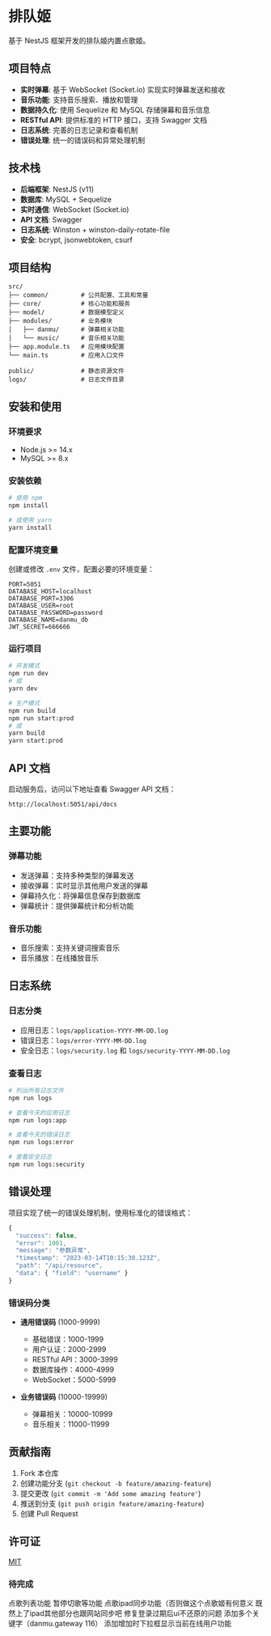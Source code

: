 # 排队姬

基于 NestJS 框架开发的排队姬内置点歌姬。

## 项目特点

- **实时弹幕**: 基于 WebSocket (Socket.io) 实现实时弹幕发送和接收
- **音乐功能**: 支持音乐搜索、播放和管理
- **数据持久化**: 使用 Sequelize 和 MySQL 存储弹幕和音乐信息
- **RESTful API**: 提供标准的 HTTP 接口，支持 Swagger 文档
- **日志系统**: 完善的日志记录和查看机制
- **错误处理**: 统一的错误码和异常处理机制

## 技术栈

- **后端框架**: NestJS (v11)
- **数据库**: MySQL + Sequelize
- **实时通信**: WebSocket (Socket.io)
- **API 文档**: Swagger
- **日志系统**: Winston + winston-daily-rotate-file
- **安全**: bcrypt, jsonwebtoken, csurf

## 项目结构

```
src/
├── common/         # 公共配置、工具和常量
├── core/           # 核心功能和服务
├── model/          # 数据模型定义
├── modules/        # 业务模块
│   ├── danmu/      # 弹幕相关功能
│   └── music/      # 音乐相关功能
├── app.module.ts   # 应用模块配置
└── main.ts         # 应用入口文件

public/             # 静态资源文件
logs/               # 日志文件目录
```

## 安装和使用

### 环境要求

- Node.js >= 14.x
- MySQL >= 8.x

### 安装依赖

```bash
# 使用 npm
npm install

# 或使用 yarn
yarn install
```

### 配置环境变量

创建或修改 `.env` 文件，配置必要的环境变量：

```
PORT=5051
DATABASE_HOST=localhost
DATABASE_PORT=3306
DATABASE_USER=root
DATABASE_PASSWORD=password
DATABASE_NAME=danmu_db
JWT_SECRET=666666
```

### 运行项目

```bash
# 开发模式
npm run dev
# 或
yarn dev

# 生产模式
npm run build
npm run start:prod
# 或
yarn build
yarn start:prod
```

## API 文档

启动服务后，访问以下地址查看 Swagger API 文档：

```
http://localhost:5051/api/docs
```

## 主要功能

### 弹幕功能

- 发送弹幕：支持多种类型的弹幕发送
- 接收弹幕：实时显示其他用户发送的弹幕
- 弹幕持久化：将弹幕信息保存到数据库
- 弹幕统计：提供弹幕统计和分析功能

### 音乐功能

- 音乐搜索：支持关键词搜索音乐
- 音乐播放：在线播放音乐

## 日志系统

### 日志分类

- 应用日志：`logs/application-YYYY-MM-DD.log`
- 错误日志：`logs/error-YYYY-MM-DD.log`
- 安全日志：`logs/security.log` 和 `logs/security-YYYY-MM-DD.log`

### 查看日志

```bash
# 列出所有日志文件
npm run logs

# 查看今天的应用日志
npm run logs:app

# 查看今天的错误日志
npm run logs:error

# 查看安全日志
npm run logs:security
```

## 错误处理

项目实现了统一的错误处理机制，使用标准化的错误格式：

```typescript
{
  "success": false,
  "error": 1001,
  "message": "参数异常",
  "timestamp": "2023-03-14T10:15:30.123Z",
  "path": "/api/resource",
  "data": { "field": "username" }
}
```

### 错误码分类

- **通用错误码** (1000-9999)
  - 基础错误：1000-1999
  - 用户认证：2000-2999
  - RESTful API：3000-3999
  - 数据库操作：4000-4999
  - WebSocket：5000-5999

- **业务错误码** (10000-19999)
  - 弹幕相关：10000-10999
  - 音乐相关：11000-11999

## 贡献指南

1. Fork 本仓库
2. 创建功能分支 (`git checkout -b feature/amazing-feature`)
3. 提交更改 (`git commit -m 'Add some amazing feature'`)
4. 推送到分支 (`git push origin feature/amazing-feature`)
5. 创建 Pull Request

## 许可证

[MIT](LICENSE)

### 待完成
点歌列表功能 暂停切歌等功能
点歌ipad同步功能（否则做这个点歌姬有何意义
既然上了ipad其他部分也跟网站同步吧
修复登录过期后ui不还原的问题
添加多个关键字（danmu.gateway 116）
添加增加时下拉框显示当前在线用户功能